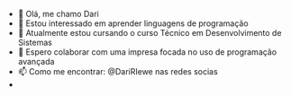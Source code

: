 - 👋 Olá, me chamo Dari
- 👀 Estou interessado em aprender linguagens de programação
- 🌱 Atualmente estou cursando o curso Técnico em Desenvolvimento de Sistemas
- 💞️ Espero colaborar com uma impresa focada no uso de programação avançada
- 📫 Como me encontrar: @DariRIewe nas redes socias
-    

<!---
DariRiewe/DariRiewe is a ✨ special ✨ repository because its `README.md` (this file) appears on your GitHub profile.
You can click the Preview link to take a look at your changes.
--->
